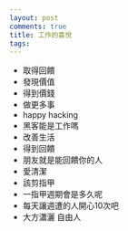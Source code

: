 ```yaml
---
layout: post
comments: true
title: 工作的喜悅
tags: 
---
```

- 取得回饋
- 發現價值
- 得到價錢
- 做更多事
- happy hacking
- 黑客能是工作嗎
- 改善生活
- 得到回饋
- 朋友就是能回饋你的人
- 愛清潔
- 該剪指甲
- 一指甲週期會是多久呢
- 每天讓週遭的人開心10次吧
- 大方瀟灑 自由人

